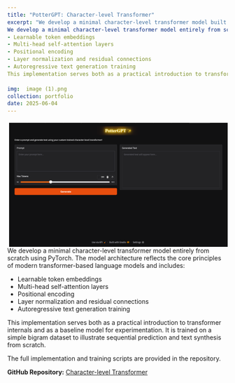 ```yaml
---
title: "PotterGPT: Character-level Transformer"
excerpt: "We develop a minimal character-level transformer model built from scratch in PyTorch. The model demonstrates core components of GPT-style architectures including token embedding, self-attention, positional encoding, and autoregressive training. A simple bigram dataset is used to illustrate text generation capabilities."
We develop a minimal character-level transformer model entirely from scratch using PyTorch. The model architecture reflects the core principles of modern transformer-based language models and includes:
- Learnable token embeddings
- Multi-head self-attention layers
- Positional encoding
- Layer normalization and residual connections
- Autoregressive text generation training
This implementation serves both as a practical introduction to transformer internals and as a baseline model for experimentation. It is trained on a simple bigram dataset to illustrate sequential prediction and text synthesis from scratch.

img:  image (1).png
collection: portfolio
date: 2025-06-04
---
```


<img src="/images/image (1).png" width="500" align=right style="margin-left: 10px; margin-top: 5px;">

<span>
We develop a minimal character-level transformer model entirely from scratch using PyTorch. The model architecture reflects the core principles of modern transformer-based language models and includes:

- Learnable token embeddings
- Multi-head self-attention layers
- Positional encoding
- Layer normalization and residual connections
- Autoregressive text generation training

This implementation serves both as a practical introduction to transformer internals and as a baseline model for experimentation. It is trained on a simple bigram dataset to illustrate sequential prediction and text synthesis from scratch.

The full implementation and training scripts are provided in the repository.

<b>GitHub Repository:</b> <a href="https://github.com/JigyanshuPati/Character-level-Transformer" target="_blank">Character-level Transformer</a>
</span>
